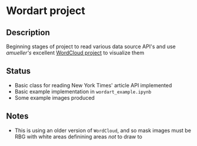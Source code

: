 # Wordart project

## Description
Beginning stages of project to read various data source API's and use *amueller's* excellent [WordCloud project](https://github.com/amueller/word_cloud) to visualize them

## Status
* Basic class for reading New York Times' article API implemented
* Basic example implementation in `wordart_example.ipynb`
* Some example images produced

## Notes
* This is using an older version of `WordCloud`, and so mask images must be RBG with white areas definining areas *not* to draw to
